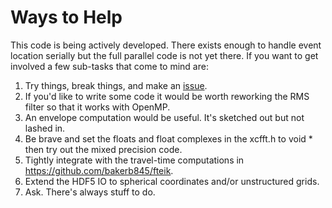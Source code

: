 # Ways to Help

This code is being actively developed.  There exists enough to handle event location serially but the full parallel code is not yet there.  If you want to get involved a few sub-tasks that come to mind are:

1. Try things, break things, and make an [issue](https://github.com/bakerb845/xcloc/issues).
2. If you'd like to write some code it would be worth reworking the RMS filter so that it works with OpenMP.
3. An envelope computation would be useful.  It's sketched out but not lashed in.
4. Be brave and set the floats and float complexes in the xcfft.h to void * then try out the mixed precision code.
5. Tightly integrate with the travel-time computations in https://github.com/bakerb845/fteik.  
6. Extend the HDF5 IO to spherical coordinates and/or unstructured grids.
7. Ask.  There's always stuff to do.

